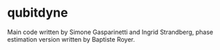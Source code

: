 # qubitdyne

Main code written by Simone Gasparinetti and Ingrid Strandberg, phase estimation version written by Baptiste Royer.
